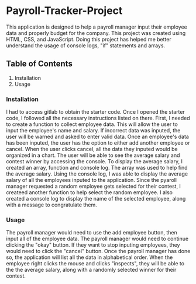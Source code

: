 # Payroll-Tracker-Project
This application is designed to help a payroll manager input their employee data and properly budget for the company. This project was created using HTML, CSS, and JavaScript. Doing this project has helped me better understand the usage of console logs, "if" statements and arrays.
## Table of Contents
1. Installation
2. Usage
### Installation
I had to access gitlab to obtain the starter code. Once I opened the starter code, I followed all the necessary instructions listed on there. First, I needed to create a function to collect employee data. This will allow the user to input the employee's name and salary. If incorrect data was inputed, the user will be warned and asked to enter valid data.  Once an employee's data has been inputed, the user has the option to either add another employee or cancel. When the user clicks cancel, all the data they inputed would be organized in a chart. 
The user will be able to see the average salary and contest winner by accessing the console. To display the average salary, I created an array, function and console log. The array was used to help find the average salary. Using the console log, I was able to display the average salary of all the employees inputed to the application. 
Since the pyaroll manager requested a random employee gets selected for their contest, I createed another function to help select the random employee. I also created a console log to display the name of the selected employee, along with a message to congratulate them.
### Usage
The payroll manager would need to use the add employee button, then input all of the employee data. The payroll manager would need to continue clicking the "okay" button. If they want to stop inputing employees, they would need to click the "cancel" button. Once the payroll manager has done so, the application will list all the data in alphabetical order. When the employee right clicks the mouse and clicks "inspects", they will be able to the the average salary, along with a randomly selected winner for their contest.
